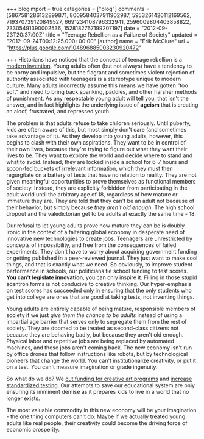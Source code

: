 +++
blogimport = true
categories = ["blog"]
comments = [5867581286132899871, 8009584037911902987, 5953261426112169562, 719370739120849527, 6691234108796332941, 2596009804403858822, 73305491390002536, 1528182767199207197]
date = "2012-09-23T20:37:00Z"
title = "Teenage Rebellion as a Failure of Society"
updated = "2012-09-24T00:12:25.000+00:00"
[author]
name = "Erik McClure"
uri = "https://plus.google.com/104896885003230920472"

+++
Historians have noticed that the concept of teenage rebellion is a [modern invention](http://www.ushistory.org/us/46c.asp). Young adults often (but not always) have a tendency to be horny and impulsive, but the flagrant and sometimes violent rejection of authority associated with teenagers is a stereotype unique to modern culture. Many adults incorrectly assume this means we have gotten "too soft" and need to bring back spanking, paddles, and other harsher methods of punishment. As any respectable young adult will tell you, that isn't the answer, and in fact highlights the underlying issue of **ageism** that is creating an aloof, frustrated, and repressed youth.

The problem is that adults refuse to take children seriously. Until puberty, kids are often aware of this, but most simply don't care (and sometimes take advantage of it). As they develop into young adults, however, this begins to clash with their own aspirations. They want to be in control of their own lives, because they're trying to figure out what they want their lives to be. They want to explore the world and decide where to stand and what to avoid. Instead, they are locked inside a school for 6-7 hours and spoon-fed buckets of irrelevant information, which they must then regurgitate on a battery of tests that have no relation to reality. They are not given meaningful opportunities to prove themselves as functional members of society. Instead, they are explicitly forbidden from participating in the adult world until the arbitrary age of 18, regardless of how mature or immature they are. They are told that they can't be an adult not because of their behavior, but simply because *they aren't old enough*. The high school dropout and the valedictorian get to be adults at exactly the same time - 18.

Our refusal to let young adults prove how mature they can be is doubly ironic in the context of a faltering global economy in desperate need of innovative new technologies to create jobs. Teenagers are unrestricted by concepts of impossibility, and free from the consequences of failed experiments. They don't have to worry about acquiring government funding or getting published in a peer-reviewed journal. They just want to make cool things, and that is exactly what we need. So obviously, to improve student performance in schools, our politicians tie school funding to test scores. **You can't legislate innovation**, you can only inspire it. Filling in those stupid scantron forms is not conducive to creative thinking. Our hyper-emphasis on test scores has succeeded only in ensuring that the only students who get into college are ones that are good at taking tests, not inventing things.

Young adults are entirely capable of being mature, responsible members of society if we just *give them the chance to be adults* instead of using a impartial age barrier that serves only to segregate them from the rest of society. They are doomed to be treated as second-class citizens not because they are behaving badly, but because they aren't old enough. Physical labor and repetitive jobs are being replaced by automated machines, and these jobs aren't coming back. The new economy isn't run by office drones that follow instructions like robots, but by technological pioneers that change the world. You can't institutionalize creativity, or put it on a test. You can't measure imagination or grade ingenuity.

So what do we do? We [cut funding for creative art programs](http://www.crainsnewyork.com/article/20100701/FREE/100709985) and [increase standardized testing](http://www.su-spectator.com/news/standardized-testing-introduced-to-universities-1.2853401#.UF_Rlo1lRLY). Our attempts to save our educational system are only ensuring its imminent demise as it prepares kids to live in a world that no longer exists.

The most valuable commodity in this new economy will be your imagination - the one thing computers can't do. Maybe if we actually treated young adults like real people, their creativity could become the driving force of economic prosperity.
